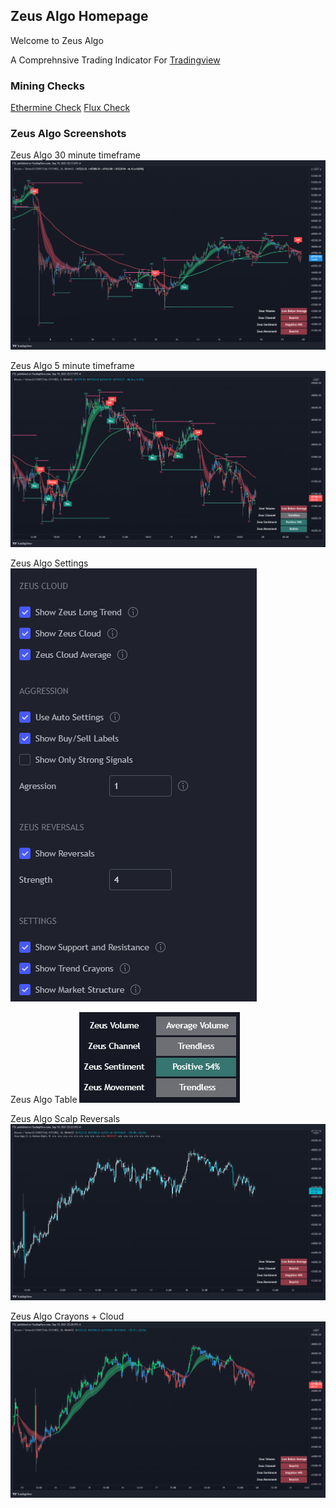 ## Zeus Algo Homepage
Welcome to Zeus Algo

A Comprehnsive Trading Indicator For [Tradingview](https://www.tradingview.com/)


### **Mining Checks**
[Ethermine Check](https://ethermine.org/miners/66265ba0c9c2fb4921b2d1738541aab9b9f2f3c4/dashboard)
[Flux Check](https://flux.2miners.com/account/t1R6uwva2hD9NnX287WiMaKeMqkLxoDCwqP#rewards-tab)

### **Zeus Algo Screenshots**
Zeus Algo 30 minute timeframe
![Image](https://github.com/0xZeusAlgo/0xZeusAlgo.github.io/blob/6b65b435603788dda98745235cf5eec0910f7402/ZeusAlgo%2030min%20All%20Settigns%20On.png)

Zeus Algo 5 minute timeframe
![Image](https://github.com/0xZeusAlgo/0xZeusAlgo.github.io/blob/c757f5441ed60be3c28d565a8e0a075c2f5ceaab/ZeusAlgo5min.png)

Zeus Algo Settings
![Image](https://github.com/0xZeusAlgo/0xZeusAlgo.github.io/blob/c757f5441ed60be3c28d565a8e0a075c2f5ceaab/Setttigns.PNG)

Zeus Algo Table
![Image](https://github.com/0xZeusAlgo/0xZeusAlgo.github.io/blob/c757f5441ed60be3c28d565a8e0a075c2f5ceaab/Table.PNG)

Zeus Algo Scalp Reversals
![Image](https://github.com/0xZeusAlgo/0xZeusAlgo.github.io/blob/c757f5441ed60be3c28d565a8e0a075c2f5ceaab/ShortermReversals.png)

Zeus Algo Crayons + Cloud
![Image](https://github.com/0xZeusAlgo/0xZeusAlgo.github.io/blob/c757f5441ed60be3c28d565a8e0a075c2f5ceaab/Crayons%20and%20cloud.png)
